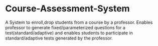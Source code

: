 # Course-Assessment-System
A System to enroll,drop students from a course by a professor. Enables professor to generate fixed/parameterized questions for a test(standard/adaptive) and enables students to participate in standard/adaptive tests generated by the professor.
